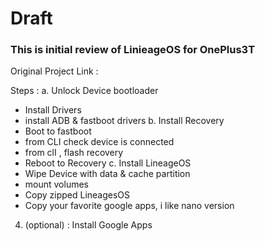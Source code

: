 # Draft

### This is initial review of LinieageOS for OnePlus3T

Original Project Link : 

Steps : 
a. Unlock Device bootloader 
- Install Drivers 
- install ADB & fastboot drivers 
b. Install Recovery
- Boot to fastboot 
- from CLI check device is connected 
- from clI , flash recovery 
- Reboot to Recovery 
c. Install LineageOS
- Wipe Device with data & cache partition 
- mount volumes 
- Copy zipped LineagesOS 
- Copy your favorite google apps, i like nano version 
4. (optional) : Install Google Apps 